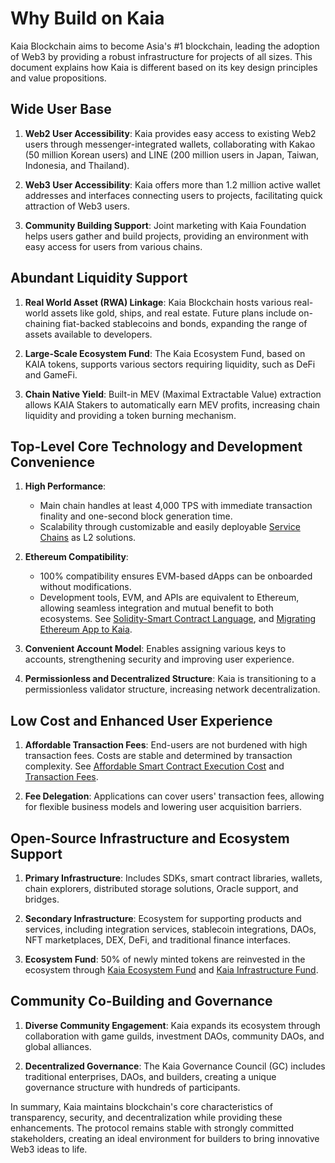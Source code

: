 # Why Build on Kaia

Kaia Blockchain aims to become Asia's #1 blockchain, leading the adoption of Web3 by providing a robust infrastructure for projects of all sizes. This document explains how Kaia is different based on its key design principles and value propositions.

## Wide User Base

1. **Web2 User Accessibility**: Kaia provides easy access to existing Web2 users through messenger-integrated wallets, collaborating with Kakao (50 million Korean users) and LINE (200 million users in Japan, Taiwan, Indonesia, and Thailand).

2. **Web3 User Accessibility**: Kaia offers more than 1.2 million active wallet addresses and interfaces connecting users to projects, facilitating quick attraction of Web3 users.

3. **Community Building Support**: Joint marketing with Kaia Foundation helps users gather and build projects, providing an environment with easy access for users from various chains.

## Abundant Liquidity Support

1. **Real World Asset (RWA) Linkage**: Kaia Blockchain hosts various real-world assets like gold, ships, and real estate. Future plans include on-chaining fiat-backed stablecoins and bonds, expanding the range of assets available to developers.

2. **Large-Scale Ecosystem Fund**: The Kaia Ecosystem Fund, based on KAIA tokens, supports various sectors requiring liquidity, such as DeFi and GameFi.

3. **Chain Native Yield**: Built-in MEV (Maximal Extractable Value) extraction allows KAIA Stakers to automatically earn MEV profits, increasing chain liquidity and providing a token burning mechanism.

## Top-Level Core Technology and Development Convenience

1. **High Performance**:
   - Main chain handles at least 4,000 TPS with immediate transaction finality and one-second block generation time.
   - Scalability through customizable and easily deployable [Service Chains](scaling-solutions.md#service-chain) as <LinkWithTooltip tooltip="L2 (layer 2) blockchains act as an additional<br />  layer that helps the main blockchain handle<br />  more transactions more efficiently.">L2</LinkWithTooltip> solutions.

2. **Ethereum Compatibility**:
   - 100% compatibility ensures EVM-based dApps can be onboarded without modifications.
   - Development tools, EVM, and APIs are equivalent to Ethereum, allowing seamless integration and mutual benefit to both ecosystems. See [Solidity-Smart Contract Language](../build/smart-contracts/solidity-smart-contract-language.md), and [Migrating Ethereum App to Kaia](../build/tutorials/migrating-ethereum-app-to-kaia.mdx).

3. **Convenient Account Model**: Enables assigning various keys to accounts, strengthening security and improving user experience.

4. **Permissionless and Decentralized Structure**: Kaia is transitioning to a permissionless validator structure, increasing network decentralization.

## Low Cost and Enhanced User Experience

1. **Affordable Transaction Fees**: End-users are not burdened with high transaction fees. Costs are stable and determined by transaction complexity. See [Affordable Smart Contract Execution Cost](./smart-contracts/smart-contracts.md#benefits-of-smart-contracts-on-kaia) and [Transaction Fees](transaction-fees/transaction-fees.md).

2. **Fee Delegation**: Applications can cover users' transaction fees, allowing for flexible business models and lowering user acquisition barriers.

## Open-Source Infrastructure and Ecosystem Support

1. **Primary Infrastructure**: Includes SDKs, smart contract libraries, wallets, chain explorers, distributed storage solutions, Oracle support, and bridges.

2. **Secondary Infrastructure**: Ecosystem for supporting products and services, including integration services, stablecoin integrations, DAOs, NFT marketplaces, DEX, DeFi, and traditional finance interfaces.

3. **Ecosystem Fund**: 50% of newly minted tokens are reinvested in the ecosystem through [Kaia Ecosystem Fund](./token-economics/token-economy.md#kaia-ecosystem-fund) and [Kaia Infrastructure Fund](./token-economics/token-economy.md#kaia-infrastructure-fund).

## Community Co-Building and Governance

1. **Diverse Community Engagement**: Kaia expands its ecosystem through collaboration with game guilds, investment DAOs, community DAOs, and global alliances.

2. **Decentralized Governance**: The Kaia Governance Council (GC) includes traditional enterprises, DAOs, and builders, creating a unique governance structure with hundreds of participants.

In summary, Kaia maintains blockchain's core characteristics of transparency, security, and decentralization while providing these enhancements. The protocol remains stable with strongly committed stakeholders, creating an ideal environment for builders to bring innovative Web3 ideas to life.